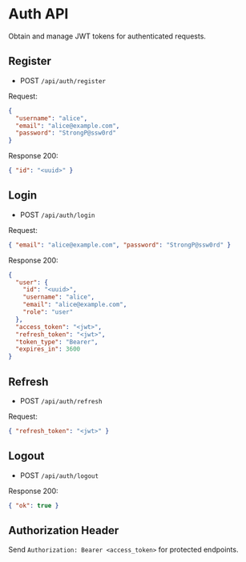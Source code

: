 # Auth API

Obtain and manage JWT tokens for authenticated requests.

## Register

- POST `/api/auth/register`

Request:

```json
{
  "username": "alice",
  "email": "alice@example.com",
  "password": "StrongP@ssw0rd"
}
```

Response 200:

```json
{ "id": "<uuid>" }
```

## Login

- POST `/api/auth/login`

Request:

```json
{ "email": "alice@example.com", "password": "StrongP@ssw0rd" }
```

Response 200:

```json
{
  "user": {
    "id": "<uuid>",
    "username": "alice",
    "email": "alice@example.com",
    "role": "user"
  },
  "access_token": "<jwt>",
  "refresh_token": "<jwt>",
  "token_type": "Bearer",
  "expires_in": 3600
}
```

## Refresh

- POST `/api/auth/refresh`

Request:

```json
{ "refresh_token": "<jwt>" }
```

## Logout

- POST `/api/auth/logout`

Response 200:

```json
{ "ok": true }
```

## Authorization Header

Send `Authorization: Bearer <access_token>` for protected endpoints.
